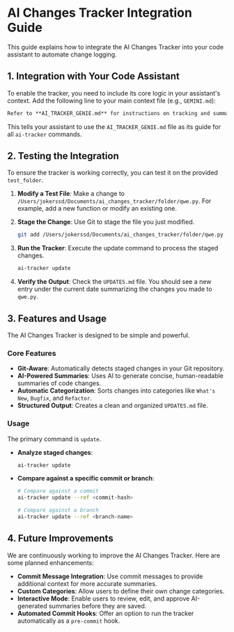# AI Changes Tracker Integration Guide

This guide explains how to integrate the AI Changes Tracker into your code assistant to automate change logging.

## 1. Integration with Your Code Assistant

To enable the tracker, you need to include its core logic in your assistant's context. Add the following line to your main context file (e.g., `GEMINI.md`):

```markdown
Refer to **AI_TRACKER_GENIE.md** for instructions on tracking and summarizing project changes.
```

This tells your assistant to use the `AI_TRACKER_GENIE.md` file as its guide for all `ai-tracker` commands.

## 2. Testing the Integration

To ensure the tracker is working correctly, you can test it on the provided `test_folder`.

1.  **Modify a Test File**:
    Make a change to `/Users/jokerssd/Documents/ai_changes_tracker/folder/qwe.py`. For example, add a new function or modify an existing one.

2.  **Stage the Change**:
    Use Git to stage the file you just modified.
    ```bash
    git add /Users/jokerssd/Documents/ai_changes_tracker/folder/qwe.py
    ```

3.  **Run the Tracker**:
    Execute the update command to process the staged changes.
    ```bash
    ai-tracker update
    ```

4.  **Verify the Output**:
    Check the `UPDATES.md` file. You should see a new entry under the current date summarizing the changes you made to `qwe.py`.

## 3. Features and Usage

The AI Changes Tracker is designed to be simple and powerful.

### Core Features

- **Git-Aware**: Automatically detects staged changes in your Git repository.
- **AI-Powered Summaries**: Uses AI to generate concise, human-readable summaries of code changes.
- **Automatic Categorization**: Sorts changes into categories like `What's New`, `Bugfix`, and `Refactor`.
- **Structured Output**: Creates a clean and organized `UPDATES.md` file.

### Usage

The primary command is `update`.

-   **Analyze staged changes**:
    ```bash
    ai-tracker update
    ```
-   **Compare against a specific commit or branch**:
    ```bash
    # Compare against a commit
    ai-tracker update --ref <commit-hash>

    # Compare against a branch
    ai-tracker update --ref <branch-name>
    ```

## 4. Future Improvements

We are continuously working to improve the AI Changes Tracker. Here are some planned enhancements:

-   **Commit Message Integration**: Use commit messages to provide additional context for more accurate summaries.
-   **Custom Categories**: Allow users to define their own change categories.
-   **Interactive Mode**: Enable users to review, edit, and approve AI-generated summaries before they are saved.
-   **Automated Commit Hooks**: Offer an option to run the tracker automatically as a `pre-commit` hook.
